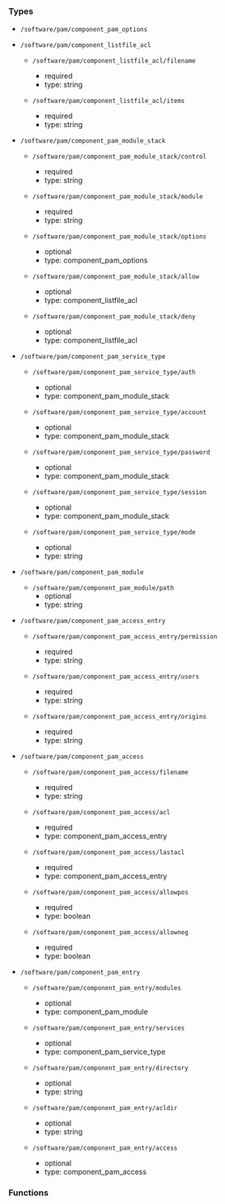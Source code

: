 ### Types

- `/software/pam/component_pam_options`
- `/software/pam/component_listfile_acl`
    - `/software/pam/component_listfile_acl/filename`
        - required
        - type: string

    - `/software/pam/component_listfile_acl/items`
        - required
        - type: string

- `/software/pam/component_pam_module_stack`
    - `/software/pam/component_pam_module_stack/control`
        - required
        - type: string

    - `/software/pam/component_pam_module_stack/module`
        - required
        - type: string

    - `/software/pam/component_pam_module_stack/options`
        - optional
        - type: component_pam_options

    - `/software/pam/component_pam_module_stack/allow`
        - optional
        - type: component_listfile_acl

    - `/software/pam/component_pam_module_stack/deny`
        - optional
        - type: component_listfile_acl

- `/software/pam/component_pam_service_type`
    - `/software/pam/component_pam_service_type/auth`
        - optional
        - type: component_pam_module_stack

    - `/software/pam/component_pam_service_type/account`
        - optional
        - type: component_pam_module_stack

    - `/software/pam/component_pam_service_type/password`
        - optional
        - type: component_pam_module_stack

    - `/software/pam/component_pam_service_type/session`
        - optional
        - type: component_pam_module_stack

    - `/software/pam/component_pam_service_type/mode`
        - optional
        - type: string

- `/software/pam/component_pam_module`
    - `/software/pam/component_pam_module/path`
        - optional
        - type: string

- `/software/pam/component_pam_access_entry`
    - `/software/pam/component_pam_access_entry/permission`
        - required
        - type: string

    - `/software/pam/component_pam_access_entry/users`
        - required
        - type: string

    - `/software/pam/component_pam_access_entry/origins`
        - required
        - type: string

- `/software/pam/component_pam_access`
    - `/software/pam/component_pam_access/filename`
        - required
        - type: string

    - `/software/pam/component_pam_access/acl`
        - required
        - type: component_pam_access_entry

    - `/software/pam/component_pam_access/lastacl`
        - required
        - type: component_pam_access_entry

    - `/software/pam/component_pam_access/allowpos`
        - required
        - type: boolean

    - `/software/pam/component_pam_access/allowneg`
        - required
        - type: boolean

- `/software/pam/component_pam_entry`
    - `/software/pam/component_pam_entry/modules`
        - optional
        - type: component_pam_module

    - `/software/pam/component_pam_entry/services`
        - optional
        - type: component_pam_service_type

    - `/software/pam/component_pam_entry/directory`
        - optional
        - type: string

    - `/software/pam/component_pam_entry/acldir`
        - optional
        - type: string

    - `/software/pam/component_pam_entry/access`
        - optional
        - type: component_pam_access
### Functions
